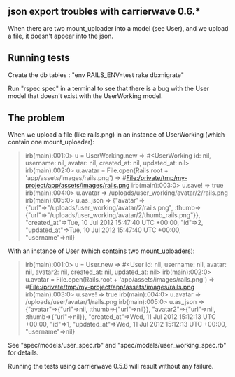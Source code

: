 ## json export troubles with carrierwave 0.6.*

When there are two mount_uploader into a model (see User),
and we upload a file, it doesn't appear into the json.


## Running tests

Create the db tables : "env RAILS_ENV=test rake db:migrate"

Run "rspec spec" in a terminal to see that there is a bug with the User model
that doesn't exist with the UserWorking model.

## The problem

When we upload a file (like rails.png) in an instance of UserWorking (which contain one mount_uploader):

> irb(main):001:0> u = UserWorking.new
> => #<UserWorking id: nil, username: nil, avatar: nil, created_at: nil, updated_at: nil>
> irb(main):002:0> u.avatar = File.open(Rails.root + 'app/assets/images/rails.png')
> => #<File:/private/tmp/my-project/app/assets/images/rails.png>
> irb(main):003:0> u.save!
> => true
> irb(main):004:0> u.avatar
> => /uploads/user_working/avatar/2/rails.png
> irb(main):005:0> u.as_json
> => {"avatar"=>{"url"=>"/uploads/user_working/avatar/2/rails.png", :thumb=>{"url"=>"/uploads/user_working/avatar/2/thumb_rails.png"}}, "created_at"=>Tue, 10 Jul 2012 15:47:40 UTC +00:00, "id"=>2, "updated_at"=>Tue, 10 Jul 2012 15:47:40 UTC +00:00, "username"=>nil}

With an instance of User (which contains two mount_uploaders):

> irb(main):001:0> u = User.new
> => #<User id: nil, username: nil, avatar: nil, avatar2: nil, created_at: nil, updated_at: nil>
> irb(main):002:0> u.avatar = File.open(Rails.root + 'app/assets/images/rails.png')
> => #<File:/private/tmp/my-project/app/assets/images/rails.png>
> irb(main):003:0> u.save!
> => true
> irb(main):004:0> u.avatar
> => /uploads/user/avatar/1/rails.png
> irb(main):005:0> u.as_json
> => {"avatar"=>{"url"=>nil, :thumb=>{"url"=>nil}}, "avatar2"=>{"url"=>nil, :thumb=>{"url"=>nil}}, "created_at"=>Wed, 11 Jul 2012 15:12:13 UTC +00:00, "id"=>1, "updated_at"=>Wed, 11 Jul 2012 15:12:13 UTC +00:00, "username"=>nil}


See "spec/models/user_spec.rb" and "spec/models/user_working_spec.rb" for details.

Running the tests using carrierwave 0.5.8 will result without any failure.